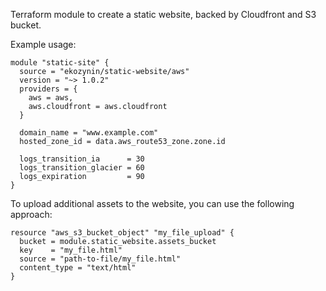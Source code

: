 Terraform module to create a static website, backed by Cloudfront and S3 bucket.

Example usage:

```hcl
module "static-site" {
  source = "ekozynin/static-website/aws"
  version = "~> 1.0.2"
  providers = {
    aws = aws,
    aws.cloudfront = aws.cloudfront
  }

  domain_name = "www.example.com"
  hosted_zone_id = data.aws_route53_zone.zone.id

  logs_transition_ia      = 30
  logs_transition_glacier = 60
  logs_expiration         = 90
}
```

To upload additional assets to the website, you can use the following approach:

```hcl
resource "aws_s3_bucket_object" "my_file_upload" {
  bucket = module.static_website.assets_bucket
  key    = "my_file.html"
  source = "path-to-file/my_file.html"
  content_type = "text/html"
}
```
